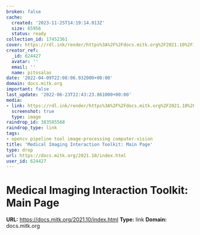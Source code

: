```yaml
---
broken: false
cache:
  created: '2023-11-25T14:19:14.013Z'
  size: 65956
  status: ready
collection_id: 17452361
cover: https://rdl.ink/render/https%3A%2F%2Fdocs.mitk.org%2F2021.10%2Findex.html
creator_ref:
  _id: 624427
  avatar: ''
  email: ''
  name: pitosalas
date: '2022-04-09T22:08:06.932000+00:00'
domain: docs.mitk.org
important: false
last_update: '2022-06-23T22:43:23.861000+00:00'
media:
- link: https://rdl.ink/render/https%3A%2F%2Fdocs.mitk.org%2F2021.10%2Findex.html
  screenshot: true
  type: image
raindrop_id: 383585568
raindrop_type: link
tags:
- opencv pipeline tool image-processing computer-vision
title: 'Medical Imaging Interaction Toolkit: Main Page'
type: drop
url: https://docs.mitk.org/2021.10/index.html
user_id: 624427
---
```


# Medical Imaging Interaction Toolkit: Main Page

**URL:** https://docs.mitk.org/2021.10/index.html
**Type:** link
**Domain:** docs.mitk.org
